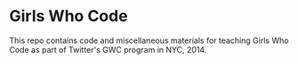 Girls Who Code
============

This repo contains code and miscellaneous materials for teaching Girls Who Code
as part of Twitter's GWC program in NYC, 2014.
